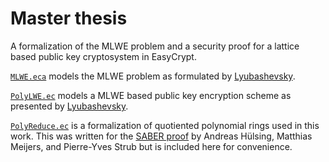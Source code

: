 # Master thesis

A formalization of the MLWE problem and a security proof for a lattice based public key cryptosystem in EasyCrypt.

[`MLWE.eca`](https://github.com/oskgo/master-artifacts/blob/main/MLWE.ec) models the MLWE problem as formulated by [Lyubashevsky](https://drive.google.com/file/d/1JTdW5ryznp-dUBBjN12QbvWz9R41NDGU/view).

[`PolyLWE.ec`](https://github.com/oskgo/master-artifacts/blob/main/PolyLWE.ec) models a MLWE based public key encryption scheme as presented by [Lyubashevsky](https://drive.google.com/file/d/1JTdW5ryznp-dUBBjN12QbvWz9R41NDGU/view).

[`PolyReduce.ec`](https://github.com/oskgo/master-artifacts/blob/main/PolyReduce.ec) is a formalization of quotiented polynomial rings used in this work. This was written for the [SABER proof](https://github.com/MM45/Saber-Formal-Verification-EasyCrypt) by Andreas Hülsing, Matthias Meijers, and Pierre-Yves Strub but is included here for convenience.